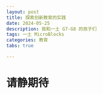 ```yaml
---
layout: post
title: 探索创新教育的实践
date: 2024-05-25
description: 我和一土 G7-G8 的孩子们
tags: 一土 MicroBlocks
categories: 教育
tabs: true

---
```




# 请静期待